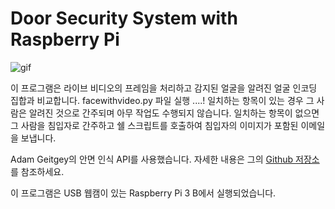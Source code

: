 # Door Security System with Raspberry Pi

![gif](https://i.imgur.com/ZgfokcZ.gif)

이 프로그램은 라이브 비디오의 프레임을 처리하고 감지된 얼굴을 알려진 얼굴 인코딩 집합과 비교합니다.
facewithvideo.py 파일 실행 ....!
일치하는 항목이 있는 경우 그 사람은 알려진 것으로 간주되며 아무 작업도 수행되지 않습니다.
일치하는 항목이 없으면 그 사람을 침입자로 간주하고 쉘 스크립트를 호출하여 침입자의 이미지가 포함된 이메일을 보냅니다.

Adam Geitgey의 안면 인식 API를 사용했습니다. 자세한 내용은 그의 [Github 저장소](https://github.com/ageitgey/face_recognition)를 참조하세요.

이 프로그램은 USB 웹캠이 있는 Raspberry Pi 3 B에서 실행되었습니다.


